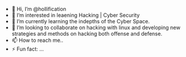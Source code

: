 - 👋 Hi, I’m @hollification
- 👀 I’m interested in leaening Hacking | Cyber Security
- 🌱 I’m currently learning  the indepths of the Cyber Space.
- 💞️ I’m looking to collaborate on hacking with  linux and developing new strategies and methods on hacking both offense and defense.
- 📫 How to reach me.. 
- ⚡ Fun fact: ...

<!---
hollification/hollification is a ✨ special ✨ repository because its `README.md` (this file) appears on your GitHub profile.
You can click the Preview link to take a look at your changes.
--->
